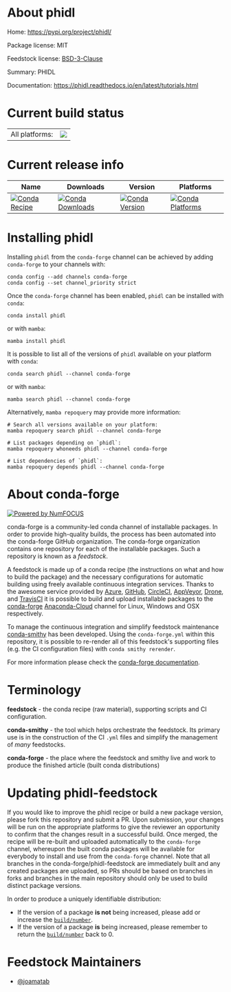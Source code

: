 About phidl
===========

Home: https://pypi.org/project/phidl/

Package license: MIT

Feedstock license: [BSD-3-Clause](https://github.com/conda-forge/phidl-feedstock/blob/main/LICENSE.txt)

Summary: PHIDL

Documentation: https://phidl.readthedocs.io/en/latest/tutorials.html

Current build status
====================


<table><tr><td>All platforms:</td>
    <td>
      <a href="https://dev.azure.com/conda-forge/feedstock-builds/_build/latest?definitionId=11220&branchName=main">
        <img src="https://dev.azure.com/conda-forge/feedstock-builds/_apis/build/status/phidl-feedstock?branchName=main">
      </a>
    </td>
  </tr>
</table>

Current release info
====================

| Name | Downloads | Version | Platforms |
| --- | --- | --- | --- |
| [![Conda Recipe](https://img.shields.io/badge/recipe-phidl-green.svg)](https://anaconda.org/conda-forge/phidl) | [![Conda Downloads](https://img.shields.io/conda/dn/conda-forge/phidl.svg)](https://anaconda.org/conda-forge/phidl) | [![Conda Version](https://img.shields.io/conda/vn/conda-forge/phidl.svg)](https://anaconda.org/conda-forge/phidl) | [![Conda Platforms](https://img.shields.io/conda/pn/conda-forge/phidl.svg)](https://anaconda.org/conda-forge/phidl) |

Installing phidl
================

Installing `phidl` from the `conda-forge` channel can be achieved by adding `conda-forge` to your channels with:

```
conda config --add channels conda-forge
conda config --set channel_priority strict
```

Once the `conda-forge` channel has been enabled, `phidl` can be installed with `conda`:

```
conda install phidl
```

or with `mamba`:

```
mamba install phidl
```

It is possible to list all of the versions of `phidl` available on your platform with `conda`:

```
conda search phidl --channel conda-forge
```

or with `mamba`:

```
mamba search phidl --channel conda-forge
```

Alternatively, `mamba repoquery` may provide more information:

```
# Search all versions available on your platform:
mamba repoquery search phidl --channel conda-forge

# List packages depending on `phidl`:
mamba repoquery whoneeds phidl --channel conda-forge

# List dependencies of `phidl`:
mamba repoquery depends phidl --channel conda-forge
```


About conda-forge
=================

[![Powered by
NumFOCUS](https://img.shields.io/badge/powered%20by-NumFOCUS-orange.svg?style=flat&colorA=E1523D&colorB=007D8A)](https://numfocus.org)

conda-forge is a community-led conda channel of installable packages.
In order to provide high-quality builds, the process has been automated into the
conda-forge GitHub organization. The conda-forge organization contains one repository
for each of the installable packages. Such a repository is known as a *feedstock*.

A feedstock is made up of a conda recipe (the instructions on what and how to build
the package) and the necessary configurations for automatic building using freely
available continuous integration services. Thanks to the awesome service provided by
[Azure](https://azure.microsoft.com/en-us/services/devops/), [GitHub](https://github.com/),
[CircleCI](https://circleci.com/), [AppVeyor](https://www.appveyor.com/),
[Drone](https://cloud.drone.io/welcome), and [TravisCI](https://travis-ci.com/)
it is possible to build and upload installable packages to the
[conda-forge](https://anaconda.org/conda-forge) [Anaconda-Cloud](https://anaconda.org/)
channel for Linux, Windows and OSX respectively.

To manage the continuous integration and simplify feedstock maintenance
[conda-smithy](https://github.com/conda-forge/conda-smithy) has been developed.
Using the ``conda-forge.yml`` within this repository, it is possible to re-render all of
this feedstock's supporting files (e.g. the CI configuration files) with ``conda smithy rerender``.

For more information please check the [conda-forge documentation](https://conda-forge.org/docs/).

Terminology
===========

**feedstock** - the conda recipe (raw material), supporting scripts and CI configuration.

**conda-smithy** - the tool which helps orchestrate the feedstock.
                   Its primary use is in the construction of the CI ``.yml`` files
                   and simplify the management of *many* feedstocks.

**conda-forge** - the place where the feedstock and smithy live and work to
                  produce the finished article (built conda distributions)


Updating phidl-feedstock
========================

If you would like to improve the phidl recipe or build a new
package version, please fork this repository and submit a PR. Upon submission,
your changes will be run on the appropriate platforms to give the reviewer an
opportunity to confirm that the changes result in a successful build. Once
merged, the recipe will be re-built and uploaded automatically to the
`conda-forge` channel, whereupon the built conda packages will be available for
everybody to install and use from the `conda-forge` channel.
Note that all branches in the conda-forge/phidl-feedstock are
immediately built and any created packages are uploaded, so PRs should be based
on branches in forks and branches in the main repository should only be used to
build distinct package versions.

In order to produce a uniquely identifiable distribution:
 * If the version of a package **is not** being increased, please add or increase
   the [``build/number``](https://docs.conda.io/projects/conda-build/en/latest/resources/define-metadata.html#build-number-and-string).
 * If the version of a package **is** being increased, please remember to return
   the [``build/number``](https://docs.conda.io/projects/conda-build/en/latest/resources/define-metadata.html#build-number-and-string)
   back to 0.

Feedstock Maintainers
=====================

* [@joamatab](https://github.com/joamatab/)

